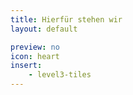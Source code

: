 ```yaml
---
title: Hierfür stehen wir
layout: default

preview: no
icon: heart
insert:
    - level3-tiles
---
```

